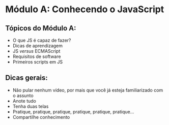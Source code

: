 # Módulo A: Conhecendo o JavaScript

## Tópicos do Módulo A:

* O que JS é capaz de fazer?
* Dicas de aprendizagem
* JS *versus* ECMAScript
* Requisitos de software
* Primeiros scripts em JS

## Dicas gerais:

* Não pular nenhum vídeo, por mais que você já esteja familiarizado com o assunto
* Anote tudo
* Tenha duas telas
* Pratique, pratique, pratique, pratique, pratique, pratique...
* Compartilhe conhecimento